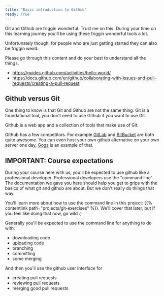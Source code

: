 ```yaml
---
title: "Basic introduction to Github"
ready: True
---
```


Git and Github are friggin wonderful. Trust me on this. During your time on this learning journey you'll be using these friggin wonderful tools a lot.

Unfortunately though, for people who are just getting started they can also be friggin weird.

Please go through this content and do your best to understand all the things.

- https://guides.github.com/activities/hello-world/
- https://docs.github.com/en/github/collaborating-with-issues-and-pull-requests/creating-a-pull-request

## Github versus Git

One thing to know is that Git and Github are not the same thing. Git is a foundational tool, you don't need to use Github if you want to use Git.

Github is a web app and a collection of tools that make use of Git.

Github has a few competitors. For example [GitLab](https://gitlab.com/) and [BitBucket](https://bitbucket.org/) are both quite awesome. You can even host your own github alternative on your own server one day, [Gogs](https://gogs.io/) is an example of that.

## IMPORTANT: Course expectations

During your course here with us, you'll be expected to use github like a professional developer. Professional developers use the "command line". The documentation we gave you here should help you get to grips with the basics of what git and github are about. But we don't really do things that way.

You'll learn more about how to use the command line in this project:
{{% contentlink path="projects/git-exercises" %}}. We'll cover that later, but if you feel like doing that now, go wild :)

Generally you'll be expected to use the command line for anything to do with:

- downloading code
- uploading code
- branching
- committing
- some merging

And then you'll use the github user interface for

- creating pull requests
- reviewing pull requests
- merging good pull requests
